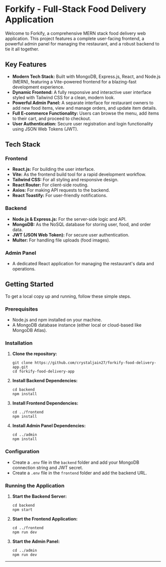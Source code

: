 # Forkify - Full-Stack Food Delivery Application

Welcome to Forkify, a comprehensive MERN stack food delivery web application. This project features a complete user-facing frontend, a powerful admin panel for managing the restaurant, and a robust backend to tie it all together.

## Key Features

- **Modern Tech Stack:** Built with MongoDB, Express.js, React, and Node.js (MERN), featuring a Vite-powered frontend for a blazing-fast development experience.
- **Dynamic Frontend:** A fully responsive and interactive user interface styled with Tailwind CSS for a clean, modern look.
- **Powerful Admin Panel:** A separate interface for restaurant owners to add new food items, view and manage orders, and update item details.
- **Full E-commerce Functionality:** Users can browse the menu, add items to their cart, and proceed to checkout.
- **User Authentication:** Secure user registration and login functionality using JSON Web Tokens (JWT).

## Tech Stack

### Frontend
- **React.js:** For building the user interface.
- **Vite:** As the frontend build tool for a rapid development workflow.
- **Tailwind CSS:** For all styling and responsive design.
- **React Router:** For client-side routing.
- **Axios:** For making API requests to the backend.
- **React Toastify:** For user-friendly notifications.

### Backend
- **Node.js & Express.js:** For the server-side logic and API.
- **MongoDB:** As the NoSQL database for storing user, food, and order data.
- **JWT (JSON Web Token):** For secure user authentication.
- **Multer:** For handling file uploads (food images).

### Admin Panel
- A dedicated React application for managing the restaurant's data and operations.

## Getting Started

To get a local copy up and running, follow these simple steps.

### Prerequisites

- Node.js and npm installed on your machine.
- A MongoDB database instance (either local or cloud-based like MongoDB Atlas).

### Installation

1.  **Clone the repository:**
    ```
    git clone https://github.com/crystaljain27/forkify-food-delivery-app.git
    cd forkify-food-delivery-app
    ```

2.  **Install Backend Dependencies:**
    ```
    cd backend
    npm install
    ```

3.  **Install Frontend Dependencies:**
    ```
    cd ../frontend
    npm install
    ```

4.  **Install Admin Panel Dependencies:**
    ```
    cd ../admin
    npm install
    ```

### Configuration

- Create a `.env` file in the `backend` folder and add your MongoDB connection string and JWT secret.
- Create a `.env` file in the `frontend` folder and add the backend URL.

### Running the Application

1.  **Start the Backend Server:**
    ```
    cd backend
    npm start
    ```

2.  **Start the Frontend Application:**
    ```
    cd ../frontend
    npm run dev
    ```

3.  **Start the Admin Panel:**
    ```
    cd ../admin
    npm run dev
    ```

---
